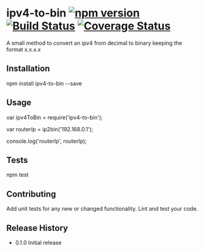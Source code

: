 ipv4-to-bin [![npm version](https://img.shields.io/npm/v/ipv4-to-bin.svg?style=flat)](https://www.npmjs.com/package/ipv4-to-bin) [![Build Status](https://travis-ci.org/ozipi/ipv4-to-bin.svg?branch=master)](https://travis-ci.org/ozipi/ipv4-to-bin) [![Coverage Status](https://coveralls.io/repos/github/ozipi/ipv4-to-bin/badge.svg?branch=master)](https://coveralls.io/github/ozipi/ipv4-to-bin?branch=master)
=========

A small method to convert an ipv4 from decimal to binary keeping the format x.x.x.x

## Installation

  npm install ipv4-to-bin --save

## Usage

  var ipv4ToBin = require('ipv4-to-bin');
  
  var routerIp = ip2bin('192.168.0.1');

  console.log('routerIp', routerIp);

## Tests

  npm test

## Contributing

Add unit tests for any new or changed functionality. Lint and test your code.

## Release History

* 0.1.0 Initial release



